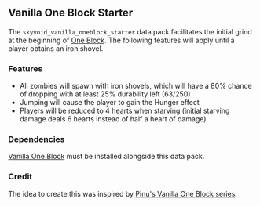 ## Vanilla One Block Starter
The `skyvoid_vanilla_oneblock_starter` data pack facilitates the initial grind at the beginning of [One Block](https://github.com/BluePsychoRanger/SkyBlock_Collection/blob/main/starter_islands/skyvoid_vanilla_oneblock). The following features will apply until a player obtains an iron shovel.

### Features
- All zombies will spawn with iron shovels, which will have a 80% chance of dropping with at least 25% durability left (63/250)
- Jumping will cause the player to gain the Hunger effect
- Players will be reduced to 4 hearts when starving (initial starving damage deals 6 hearts instead of half a heart of damage)

### Dependencies
[Vanilla One Block](https://github.com/BluePsychoRanger/SkyBlock_Collection/blob/main/starter_islands/skyvoid_vanilla_oneblock) must be installed alongside this data pack. 

### Credit
The idea to create this was inspired by [Pinu's Vanilla One Block series](https://www.youtube.com/watch?v=66q2bgLwWLs).
